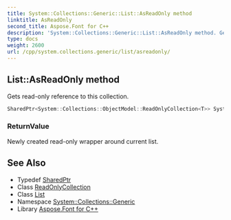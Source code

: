 ```yaml
---
title: System::Collections::Generic::List::AsReadOnly method
linktitle: AsReadOnly
second_title: Aspose.Font for C++
description: 'System::Collections::Generic::List::AsReadOnly method. Gets read-only reference to this collection in C++.'
type: docs
weight: 2600
url: /cpp/system.collections.generic/list/asreadonly/
---
```

## List::AsReadOnly method


Gets read-only reference to this collection.

```cpp
SharedPtr<System::Collections::ObjectModel::ReadOnlyCollection<T>> System::Collections::Generic::List<T>::AsReadOnly()
```


### ReturnValue

Newly created read-only wrapper around current list.

## See Also

* Typedef [SharedPtr](../../../system/sharedptr/)
* Class [ReadOnlyCollection](../../../system.collections.objectmodel/readonlycollection/)
* Class [List](../)
* Namespace [System::Collections::Generic](../../)
* Library [Aspose.Font for C++](../../../)

